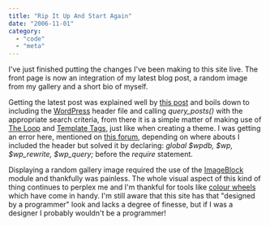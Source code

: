```yaml
---
title: "Rip It Up And Start Again"
date: "2006-11-01"
category:
  - "code"
  - "meta"
---
```


I've just finished putting the changes I've been making to this site live. The front page is now an integration of my latest blog post, a random image from my gallery and a short bio of myself.

Getting the latest post was explained well by [this post](http://ifelse.co.uk/archives/2005/04/10/make-wp-show-only-one-post-on-the-front-page/) and boils down to including the [WordPress](http://wordpress.org/) header file and calling _query\_posts()_ with the appropriate search criteria, from there it is a simple matter of making use of [The Loop](http://codex.wordpress.org/The_Loop) and [Template Tags](http://codex.wordpress.org/Template_Tags), just like when creating a theme. I was getting an error here, mentioned on [this forum](http://wordpress.org/support/topic/86399), depending on where abouts I included the header but solved it by declaring: _global $wpdb, $wp, $wp\_rewrite, $wp\_query;_ before the _require_ statement.

Displaying a random gallery image required the use of the [ImageBlock](http://codex.gallery2.org/index.php/Gallery2:GalleryEmbed:getImageBlock) module and thankfully was painless. The whole visual aspect of this kind of thing continues to perplex me and I'm thankful for tools like [colour wheels](http://wellstyled.com/tools/colorscheme2/index-en.html) which have come in handy. I'm still aware that this site has that "designed by a programmer" look and lacks a degree of finesse, but if I was a designer I probably wouldn't be a programmer!
